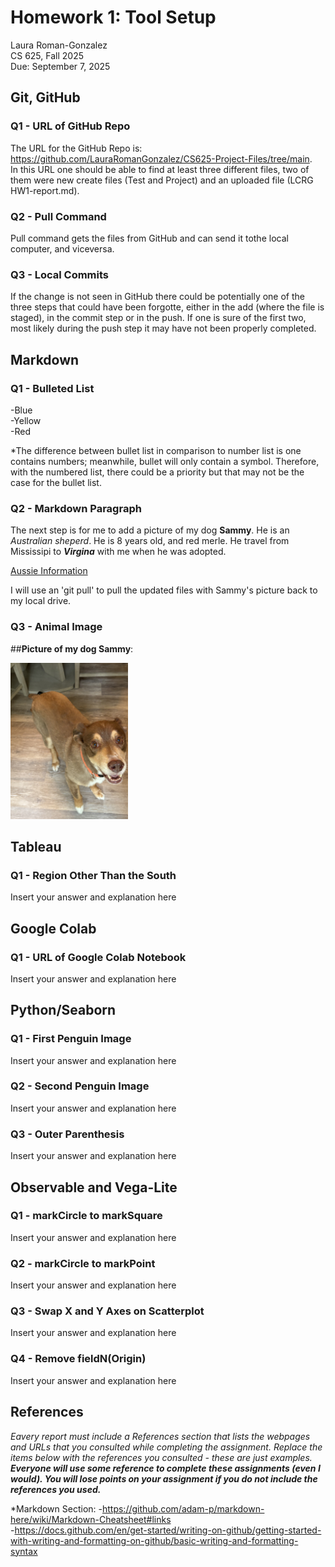 # Homework 1: Tool Setup

Laura Roman-Gonzalez  
CS 625, Fall 2025  
Due: September 7, 2025

## Git, GitHub

### Q1 - URL of GitHub Repo
The URL for the GitHub Repo is: https://github.com/LauraRomanGonzalez/CS625-Project-Files/tree/main.  
In this URL one should be able to find at least three different files, two of them were new create files (Test and Project) and an uploaded file (LCRG HW1-report.md).

### Q2 - Pull Command

Pull command gets the files from GitHub and can send it tothe local computer, and viceversa.

### Q3 - Local Commits

If the change is not seen in GitHub there could be potentially one of the three steps that could have been forgotte, either in the add (where the file is staged), in the commit step or in the push. If one is sure of the first two, most likely during the push step it may have not been properly completed.

## Markdown

### Q1 - Bulleted List

-Blue  
-Yellow  
-Red  

*The difference between bullet list in comparison to number list is one contains numbers; meanwhile, bullet will only contain a symbol. Therefore, with the numbered list, there could be a priority but that may not be the case for the bullet list.  

### Q2 - Markdown Paragraph

The next step is for me to add a picture of my dog **Sammy**. He is an *Australian sheperd*. He is 8 years old, and red merle. He travel from Mississipi to ***Virgina*** with me when he was adopted.

[Aussie Information](https://www.akc.org/dog-breeds/australian-shepherd/)

I will use an 'git pull' to pull the updated files with Sammy's picture back to my local drive.

### Q3 - Animal Image
##**Picture of my dog Sammy**:

<img src="Sammy.jpeg" height="250" alt="This is a picture of my dog.">


## Tableau

### Q1 - Region Other Than the South

Insert your answer and explanation here

## Google Colab

### Q1 - URL of Google Colab Notebook

Insert your answer and explanation here

## Python/Seaborn

### Q1 - First Penguin Image

Insert your answer and explanation here

### Q2 - Second Penguin Image

Insert your answer and explanation here

### Q3 - Outer Parenthesis

Insert your answer and explanation here

## Observable and Vega-Lite

### Q1 - markCircle to markSquare

Insert your answer and explanation here

### Q2 - markCircle to markPoint

Insert your answer and explanation here

### Q3 - Swap X and Y Axes on Scatterplot

Insert your answer and explanation here

### Q4 - Remove fieldN(Origin)

Insert your answer and explanation here

## References

*Eavery report must include a References section that lists the webpages and URLs that you consulted while completing the assignment. Replace the items below with the references you consulted - these are just examples.* ***Everyone will use some reference to complete these assignments (even I would). You will lose points on your assignment if you do not include the references you used.***

*Markdown Section:
-https://github.com/adam-p/markdown-here/wiki/Markdown-Cheatsheet#links  
-https://docs.github.com/en/get-started/writing-on-github/getting-started-with-writing-and-formatting-on-github/basic-writing-and-formatting-syntax  
